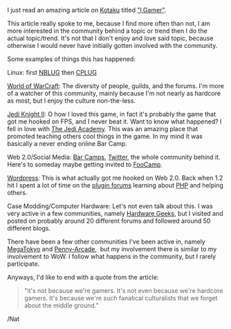 I just read an amazing article on [Kotaku](http://kotaku.com/) titled ["I,Gamer"](http://kotaku.com/5097355/i-gamer).

This article really spoke to me, because I find more often than not, I am more interested in the community behind a topic or trend then I do the actual topic/trend. It's not that I don't enjoy and love said topic, because otherwise I would never have initially gotten involved with the community.

Some examples of things this has happened:

Linux: first [NBLUG](http://nblug.org/) then [CPLUG](http://cplug.org/)

[World of WarCraft](http://www.wowarmory.com/character-sheet.xml?r=Gorgonnash&n=Icco): The diversity of people, guilds, and the forums. I'm more of a watcher of this community, mainly because I'm not nearly as hardcore as most, but I enjoy the culture non-the-less.

[Jedi Knight II](http://en.wikipedia.org/wiki/Jedi_Knight_2): O how I loved this game, in fact it's probably the game that got me hooked on FPS, and I never beat it. Want to know what happened? I fell in love with [The Jedi Academy](http://thejediacademy.net/). This was an amazing place that promoted teaching others cool things in the game. In my mind it was basically a never ending online Bar Camp.

Web 2.0/Social Media: [Bar Camps](http://barcamp.org/), [Twitter](http://twitter.com/icco), the whole community behind it. Here's to someday maybe getting invited to [FooCamp](http://en.wikipedia.org/wiki/Foo_Camp).

[Wordpress](http://wordpress.org/): This is what actually got me hooked on Web 2.0. Back when 1.2 hit I spent a lot of time on the [plugin forums](http://wordpress.org/support/forum/10) learning about [PHP](http://php.net/) and helping others.

Case Modding/Computer Hardware: Let's not even talk about this. I was very active in a few communities, namely [Hardware Geeks](http://www.hardwaregeeks.com/), but I visited and posted on probably around 20 different forums and followed around 50 different blogs.

There have been a few other communities I've been active in, namely [MegaTokyo](http://www.megatokyo.com/) and [Penny-Arcade](http://www.penny-arcade.com/),  but my involvement there is similar to my involvement to WoW. I follow what happens in the community, but I rarely participate.

Anyways, I'd like to end with a quote from the article:

> "it's not because we're gamers. It's not even because we're hardcore gamers. It's because we're such fanatical culturalists that we forget about the middle ground."

/Nat